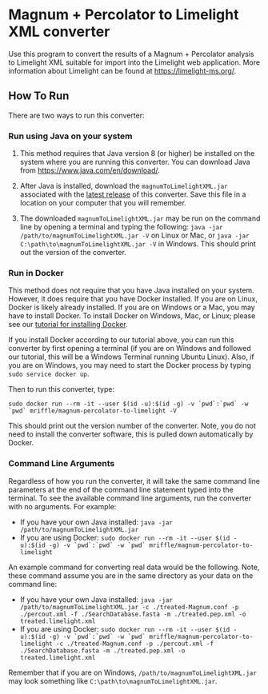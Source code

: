 # Magnum + Percolator to Limelight XML converter

Use this program to convert the results of a Magnum + Percolator analysis to Limelight XML suitable for import into the Limelight web application.
More information about Limelight can be found at https://limelight-ms.org/.


## How To Run

There are two ways to run this converter:

### Run using Java on your system

1. This method requires that Java version 8 (or higher) be installed on the system where you are running this
converter. You can download Java from https://www.java.com/en/download/.

2. After Java is installed, download the ``magnumToLimelightXML.jar`` associated with the 
[latest release](https://github.com/yeastrc/limelight-import-magnum-percolator/releases)
of this converter. Save this file in a location on your computer that you will remember.

3. The downloaded `magnumToLimelightXML.jar` may be run on the command line by opening
a terminal and typing the following:
`java -jar /path/to/magnumToLimelightXML.jar -V` on Linux or Mac, or `java -jar C:\path\to\magnumToLimelightXML.jar -V`
in Windows. This should print out the version of the converter.

### Run in Docker

This method does not require that you have Java installed on your system. However, it does require that
you have Docker installed. If you are on Linux, Docker is likely already installed. If you are on
Windows or a Mac, you may have to install Docker. To install Docker on Windows, Mac, or Linux; please see our
[tutorial for installing Docker](https://limelight-ms.readthedocs.io/en/latest/tutorials/install-docker.html).

If you install Docker according to our tutorial above, you can run this converter by first opening
a terminal (if you are on Windows and followed our tutorial, this will be a Windows Terminal running
Ubuntu Linux). Also, if you are on Windows, you may need to start the Docker process by typing
`sudo service docker up`.

Then to run this converter, type:

``sudo docker run --rm -it --user $(id -u):$(id -g) -v `pwd`:`pwd` -w `pwd` mriffle/magnum-percolator-to-limelight -V``

This should print out the version number of the converter. Note, you do not need to install the converter
software, this is pulled down automatically by Docker.

### Command Line Arguments

Regardless of how you run the converter, it will take the same command line parameters at the end of
the command line statement typed into the terminal. To see the available command line arguments, run
the converter with no arguments. For example:

- If you have your own Java installed: `java -jar /path/to/magnumToLimelightXML.jar`
- If you are using Docker: ``sudo docker run --rm -it --user $(id -u):$(id -g) -v `pwd`:`pwd` -w `pwd` mriffle/magnum-percolator-to-limelight``

An example command for converting real data would be the following. Note, these command assume you
are in the same directory as your data on the command line:

- If you have your own Java installed: `java -jar /path/to/magnumToLimelightXML.jar -c ./treated-Magnum.conf -p ./percout.xml -f ./SearchDatabase.fasta -m ./treated.pep.xml -o treated.limelight.xml`
- If you are using Docker: ``sudo docker run --rm -it --user $(id -u):$(id -g) -v `pwd`:`pwd` -w `pwd` mriffle/magnum-percolator-to-limelight -c ./treated-Magnum.conf -p ./percout.xml -f ./SearchDatabase.fasta -m ./treated.pep.xml -o treated.limelight.xml``

Remember that if you are on Windows, `/path/to/magnumToLimelightXML.jar` may look something like
`C:\path\to\magnumToLimelightXML.jar`.